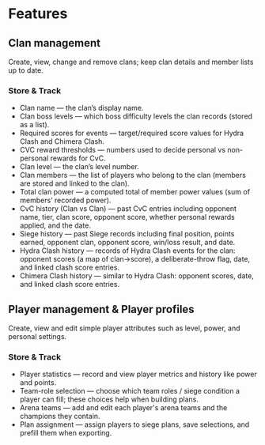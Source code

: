 # Features

## Clan management

Create, view, change and remove clans; keep clan details and member lists up to date.

### Store & Track

- Clan name — the clan’s display name.
- Clan boss levels — which boss difficulty levels the clan records (stored as a list).
- Required scores for events — target/required score values for Hydra Clash and Chimera Clash.
- CVC reward thresholds — numbers used to decide personal vs non-personal rewards for CvC.
- Clan level — the clan’s level number.
- Clan members — the list of players who belong to the clan (members are stored and linked to the clan).
- Total clan power — a computed total of member power values (sum of members’ recorded power).
- CvC history (Clan vs Clan) — past CvC entries including opponent name, tier, clan score, opponent score, whether personal rewards applied, and the date.
- Siege history — past Siege records including final position, points earned, opponent clan, opponent score, win/loss result, and date.
- Hydra Clash history — records of Hydra Clash events for the clan: opponent scores (a map of clan→score), a deliberate-throw flag, date, and linked clash score entries.
- Chimera Clash history — similar to Hydra Clash: opponent scores, date, and linked clash score entries.

## Player management & Player profiles

Create, view and edit simple player attributes such as level, power, and personal settings.

### Store & Track

- Player statistics — record and view player metrics and history like power and points.
- Team-role selection — choose which team roles / siege condition a player can fill; these choices help when building plans.
- Arena teams — add and edit each player's arena teams and the champions they contain.
- Plan assignment — assign players to siege plans, save selections, and prefill them when exporting.


